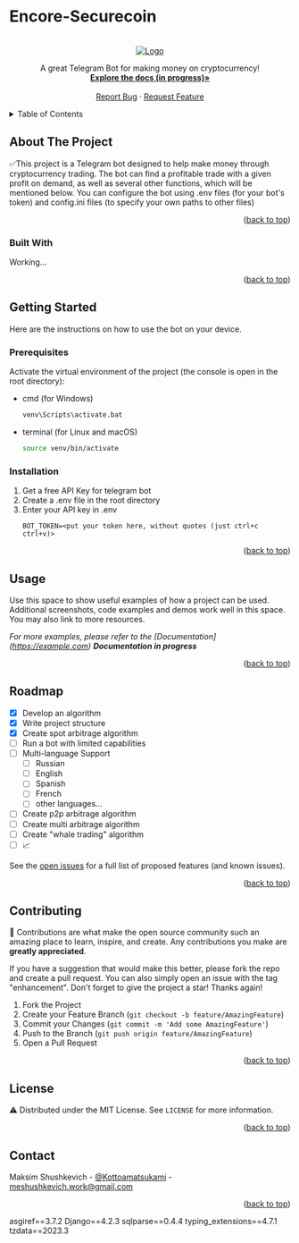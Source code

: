 # Encore-Securecoin

[//]: # (The README was prepared using the repository: https://github.com/othneildrew/Best-README-Template)

<br />
<div align="center">
  <a href="https://github.com/kottoamatsukami/Encore-Securecoin">
    <img src="../../../../../Desktop/Securecoin/data/img/logo.png" alt="Logo">
  </a>
  <p align="center">
    A great Telegram Bot for making money on cryptocurrency!
    <br />
    <a href="https://github.com/kottoamatsukami/Encore-Securecoin"><strong>Explore the docs (in progress)»</strong></a>
    <br />
    <br />
    <a href="https://github.com/kottoamatsukami/Encore-Securecoin/issues">Report Bug</a>
    ·
    <a href="https://github.com/kottoamatsukami/Encore-Securecoin/issues">Request Feature</a>
  </p>
</div>



<details>
  <summary>Table of Contents</summary>
  <ol>
    <li>
      <a href="#about-the-project">About The Project</a>
      <ul>
        <li><a href="#built-with">Built With</a></li>
      </ul>
    </li>
    <li>
      <a href="#getting-started">Getting Started</a>
      <ul>
        <li><a href="#prerequisites">Prerequisites</a></li>
        <li><a href="#installation">Installation</a></li>
      </ul>
    </li>
    <li><a href="#usage">Usage</a></li>
    <li><a href="#roadmap">Roadmap</a></li>
    <li><a href="#contributing">Contributing</a></li>
    <li><a href="#license">License</a></li>
    <li><a href="#contact">Contact</a></li>
  </ol>
</details>



<!-- ABOUT THE PROJECT -->
## About The Project

✅This project is a Telegram bot designed to help make money through cryptocurrency trading. The bot can find a profitable trade with a given profit on demand, as well as several other functions, which will be mentioned below. You can configure the bot using .env files (for your bot's token) and config.ini files (to specify your own paths to other files)

<p align="right">(<a href="#readme-top">back to top</a>)</p>



### Built With

Working...

<p align="right">(<a href="#readme-top">back to top</a>)</p>



<!-- GETTING STARTED -->
## Getting Started

Here are the instructions on how to use the bot on your device.

### Prerequisites

Activate the virtual environment of the project (the console is open in the root directory):
* cmd (for Windows)
  ```sh
  venv\Scripts\activate.bat
  ```
* terminal (for Linux and macOS)
  ```sh
  source venv/bin/activate
  ```
### Installation

1. Get a free API Key for telegram bot
2. Create a .env file in the root directory
3. Enter your API key in .env
   ```
   BOT_TOKEN=<put your token here, without quotes (just ctrl+c ctrl+v)>
   ```
<p align="right">(<a href="#readme-top">back to top</a>)</p>



<!-- USAGE EXAMPLES -->
## Usage

Use this space to show useful examples of how a project can be used. Additional screenshots, code examples and demos work well in this space. You may also link to more resources.

_For more examples, please refer to the [Documentation] (https://example.com) **Documentation in progress**_

<p align="right">(<a href="#readme-top">back to top</a>)</p>



<!-- ROADMAP -->
## Roadmap
- [x] Develop an algorithm
- [x] Write project structure
- [x] Create spot arbitrage algorithm
- [ ] Run a bot with limited capabilities
- [ ] Multi-language Support
    - [ ] Russian
    - [ ] English
    - [ ] Spanish
    - [ ] French
    - [ ] other languages...
- [ ] Create p2p arbitrage algorithm
- [ ] Create multi arbitrage algorithm
- [ ] Create "whale trading" algorithm
- [ ] 📈

See the [open issues](https://github.com/kottoamatsukami/Encore-Securecoin/issues) for a full list of proposed features (and known issues).

<p align="right">(<a href="#readme-top">back to top</a>)</p>



<!-- CONTRIBUTING -->
## Contributing

🍪 Contributions are what make the open source community such an amazing place to learn, inspire, and create. Any contributions you make are **greatly appreciated**.

If you have a suggestion that would make this better, please fork the repo and create a pull request. You can also simply open an issue with the tag "enhancement".
Don't forget to give the project a star! Thanks again!

1. Fork the Project
2. Create your Feature Branch (`git checkout -b feature/AmazingFeature`)
3. Commit your Changes (`git commit -m 'Add some AmazingFeature'`)
4. Push to the Branch (`git push origin feature/AmazingFeature`)
5. Open a Pull Request

<p align="right">(<a href="#readme-top">back to top</a>)</p>



<!-- LICENSE -->
## License

⚠ Distributed under the MIT License. See `LICENSE` for more information.

<p align="right">(<a href="#readme-top">back to top</a>)</p>


<!-- CONTACT -->
## Contact

Maksim Shushkevich - [@Kottoamatsukami](https://t.me/Kottoamatsukami) - meshushkevich.work@gmail.com

<p align="right">(<a href="#readme-top">back to top</a>)</p>
a s g i r e f = = 3 . 7 . 2  
 D j a n g o = = 4 . 2 . 3  
 s q l p a r s e = = 0 . 4 . 4  
 t y p i n g _ e x t e n s i o n s = = 4 . 7 . 1  
 t z d a t a = = 2 0 2 3 . 3  
 